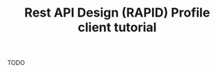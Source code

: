 ﻿---
id: buildclient
title: Rest API Design (RAPID) Profile client tutorial
sidebar_label: Getting Started Client
---


TODO

 